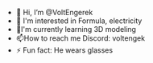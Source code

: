 - 👋 Hi, I’m @VoltEngerek
- 👀 I'm interested in Formula, electricity
- 🌱I'm currently learning 3D modeling
- 📫How to reach me Discord: voltengek
- ⚡ Fun fact: He wears glasses

<!---
VoltEngerek/VoltEngerek is a ✨ special ✨ repository because its `README.md` (this file) appears on your GitHub profile.
You can click the Preview link to take a look at your changes.
--->
